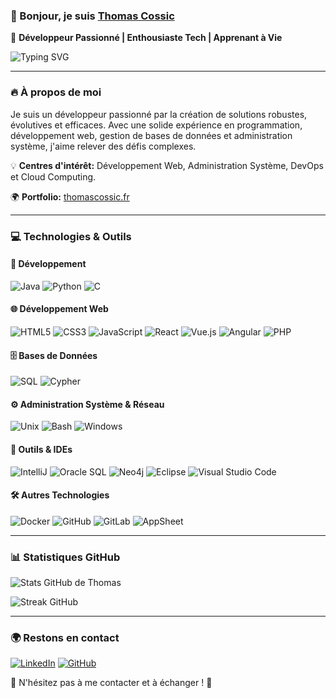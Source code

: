 ### 👋 Bonjour, je suis [Thomas Cossic](https://thomascossic.fr)  
🚀 **Développeur Passionné | Enthousiaste Tech | Apprenant à Vie**

![Typing SVG](https://readme-typing-svg.herokuapp.com?color=%2336BCF7&lines=Bienvenue+sur+mon+profil+GitHub!;Développeur+%7C+Ingénieur+%7C+Passionné+de+Tech)

---

### 🔥 À propos de moi
Je suis un développeur passionné par la création de solutions robustes, évolutives et efficaces. Avec une solide expérience en programmation, développement web, gestion de bases de données et administration système, j'aime relever des défis complexes.

💡 **Centres d'intérêt:** Développement Web, Administration Système, DevOps et Cloud Computing.

🌍 **Portfolio:** [thomascossic.fr](https://thomascossic.fr)

---

### 💻 Technologies & Outils

#### 🚀 Développement
![Java](https://img.shields.io/badge/Java-ED8B00?style=for-the-badge&logo=java&logoColor=white) ![Python](https://img.shields.io/badge/Python-3776AB?style=for-the-badge&logo=python&logoColor=white) ![C](https://img.shields.io/badge/C-00599C?style=for-the-badge&logo=c&logoColor=white)

#### 🌐 Développement Web
![HTML5](https://img.shields.io/badge/HTML5-E34F26?style=for-the-badge&logo=html5&logoColor=white) ![CSS3](https://img.shields.io/badge/CSS3-1572B6?style=for-the-badge&logo=css3&logoColor=white) ![JavaScript](https://img.shields.io/badge/JavaScript-F7DF1E?style=for-the-badge&logo=javascript&logoColor=black) ![React](https://img.shields.io/badge/React-61DAFB?style=for-the-badge&logo=react&logoColor=black) ![Vue.js](https://img.shields.io/badge/Vue.js-4FC08D?style=for-the-badge&logo=vue.js&logoColor=white) ![Angular](https://img.shields.io/badge/Angular-DD0031?style=for-the-badge&logo=angular&logoColor=white) ![PHP](https://img.shields.io/badge/PHP-777BB4?style=for-the-badge&logo=php&logoColor=white)

#### 🗄️ Bases de Données
![SQL](https://img.shields.io/badge/SQL-4479A1?style=for-the-badge&logo=postgresql&logoColor=white) ![Cypher](https://img.shields.io/badge/Cypher-008CC1?style=for-the-badge&logo=neo4j&logoColor=white)

#### ⚙️ Administration Système & Réseau
![Unix](https://img.shields.io/badge/Unix-333333?style=for-the-badge&logo=linux&logoColor=white) ![Bash](https://img.shields.io/badge/Bash-4EAA25?style=for-the-badge&logo=gnu-bash&logoColor=white) ![Windows](https://img.shields.io/badge/Windows-0078D6?style=for-the-badge&logo=windows&logoColor=white)

#### 🔧 Outils & IDEs
![IntelliJ](https://img.shields.io/badge/IntelliJ%20IDEA-000000.svg?style=for-the-badge&logo=intellij-idea&logoColor=white) ![Oracle SQL](https://img.shields.io/badge/Oracle_SQL-F80000?style=for-the-badge&logo=oracle&logoColor=white) ![Neo4j](https://img.shields.io/badge/Neo4j-008CC1?style=for-the-badge&logo=neo4j&logoColor=white) ![Eclipse](https://img.shields.io/badge/Eclipse-2C2255?style=for-the-badge&logo=eclipse&logoColor=white) ![Visual Studio Code](https://img.shields.io/badge/VSCode-007ACC?style=for-the-badge&logo=visual-studio-code&logoColor=white)

#### 🛠️ Autres Technologies
![Docker](https://img.shields.io/badge/Docker-2496ED?style=for-the-badge&logo=docker&logoColor=white) ![GitHub](https://img.shields.io/badge/GitHub-181717?style=for-the-badge&logo=github&logoColor=white) ![GitLab](https://img.shields.io/badge/GitLab-FC6D26?style=for-the-badge&logo=gitlab&logoColor=white) ![AppSheet](https://img.shields.io/badge/AppSheet-4285F4?style=for-the-badge&logo=google&logoColor=white)

---

### 📊 Statistiques GitHub
![Stats GitHub de Thomas](https://github-readme-stats.vercel.app/api?username=ton-utilisateur&show_icons=true&theme=radical)

![Streak GitHub](https://github-readme-streak-stats.herokuapp.com/?user=ton-utilisateur&theme=radical)

---

### 🌍 Restons en contact
[![LinkedIn](https://img.shields.io/badge/LinkedIn-0A66C2?style=for-the-badge&logo=linkedin&logoColor=white)](https://linkedin.com/in/ton-utilisateur) [![GitHub](https://img.shields.io/badge/GitHub-181717?style=for-the-badge&logo=github&logoColor=white)](https://github.com/ton-utilisateur)

💬 N'hésitez pas à me contacter et à échanger ! 🚀
